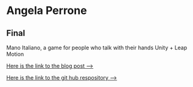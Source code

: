 # Angela Perrone



## Final

Mano Italiano, a game for people who talk with their hands
Unity + Leap Motion




[Here is the link to the blog post -->](http://www.angelaitp.com/2016/03/09/mano-italiano-a-unity-leap-motion-game/)

[Here is the link to the git hub respository -->](https://github.com/angelaperrone/ManoItaliano)